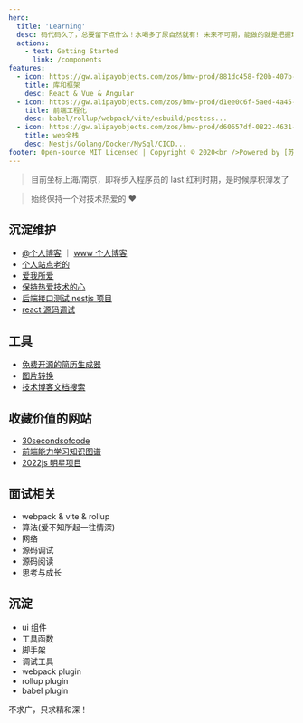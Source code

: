```yaml
---
hero:
  title: 'Learning'
  desc: 码代码久了，总要留下点什么！水喝多了尿自然就有! 未来不可期，能做的就是把握现在!
  actions:
    - text: Getting Started
      link: /components
features:
  - icon: https://gw.alipayobjects.com/zos/bmw-prod/881dc458-f20b-407b-947a-95104b5ec82b/k79dm8ih_w144_h144.png
    title: 库和框架
    desc: React & Vue & Angular
  - icon: https://gw.alipayobjects.com/zos/bmw-prod/d1ee0c6f-5aed-4a45-a507-339a4bfe076c/k7bjsocq_w144_h144.png
    title: 前端工程化
    desc: babel/rollup/webpack/vite/esbuild/postcss...
  - icon: https://gw.alipayobjects.com/zos/bmw-prod/d60657df-0822-4631-9d7c-e7a869c2f21c/k79dmz3q_w126_h126.png
    title: web全栈
    desc: Nestjs/Golang/Docker/MySql/CICD...
footer: Open-source MIT Licensed | Copyright © 2020<br />Powered by [苏ICP备2021048304号-1](https://beian.miit.gov.cn/#/Integrated/index)
---
```


> 目前坐标上海/南京，即将步入程序员的 last 红利时期，是时候厚积薄发了

> 始终保持一个对技术热爱的 ❤️

## 沉淀维护

- [@个人博客](https://bythewayer.com/) ｜ [www 个人博客](https://www.bythewayer.com/)
- [个人站点老的](http://niaogege.cn/)
- [爱我所爱](http://love.bythewayer.com/)
- [保持热爱技术的心](http://learn.bythewayer.com/)
- [后端接口测试 nestjs 项目](https://bythewayer.com/api/v1/cats/query?id=890)
- [react 源码调试](http://niaogege.cn/debugger-react-resource/)
<!-- - [nextjs 项目](https://bythewayer.com/next) -->

<!-- ![interview.png](https://s2.loli.net/2022/07/21/ZIaF8mitBkeSwfq.png) -->

## 工具

- [免费开源的简历生成器](https://rxresu.me/zh)
- [图片转换](https://convertio.co/)
- [技术博客文档搜索](https://docsearch.algolia.com/docs/what-is-docsearch)

## 收藏价值的网站

- [30secondsofcode](https://www.30secondsofcode.org/)
- [前端能力学习知识图谱](https://roadmap.sh/frontend/)
- [2022js 明星项目](https://risingstars.js.org/2022/zh)

## 面试相关

- webpack & vite & rollup
- 算法(爱不知所起一往情深)
- 网络
- 源码调试
- 源码阅读
- 思考与成长

## 沉淀

- ui 组件
- 工具函数
- 脚手架
- 调试工具
- webpack plugin
- rollup plugin
- babel plugin

不求广，只求精和深！

